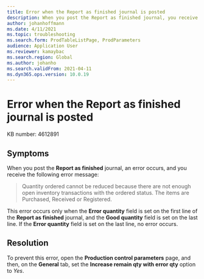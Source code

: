 ```yaml
---
title: Error when the Report as finished journal is posted
description: When you post the Report as finished journal, you receive an error message that states that the ordered quantity ordered can't be reduced.
author: johanhoffmann
ms.date: 4/11/2021
ms.topic: troubleshooting
ms.search.form: ProdTableListPage, ProdParameters
audience: Application User
ms.reviewer: kamaybac
ms.search.region: Global
ms.author: johanho
ms.search.validFrom: 2021-04-11
ms.dyn365.ops.version: 10.0.19
---
```


# Error when the Report as finished journal is posted

KB number: 4612891

## Symptoms

When you post the **Report as finished** journal, an error occurs, and you receive the following error message:

> Quantity ordered cannot be reduced because there are not enough open inventory transactions with the ordered status. The items are Purchased, Received or Registered.

This error occurs only when the **Error quantity** field is set on the first line of the **Report as finished** journal, and the **Good quantity** field is set on the last line. If the **Error quantity** field is set on the last line, no error occurs.

## Resolution

To prevent this error, open the **Production control parameters** page, and then, on the **General** tab, set the **Increase remain qty with error qty** option to *Yes*.
